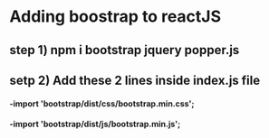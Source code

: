 # Adding boostrap to reactJS
## step 1) npm i bootstrap jquery popper.js
## setp 2) Add these 2 lines inside index.js file
####    -import 'bootstrap/dist/css/bootstrap.min.css';
####   -import 'bootstrap/dist/js/bootstrap.min.js';